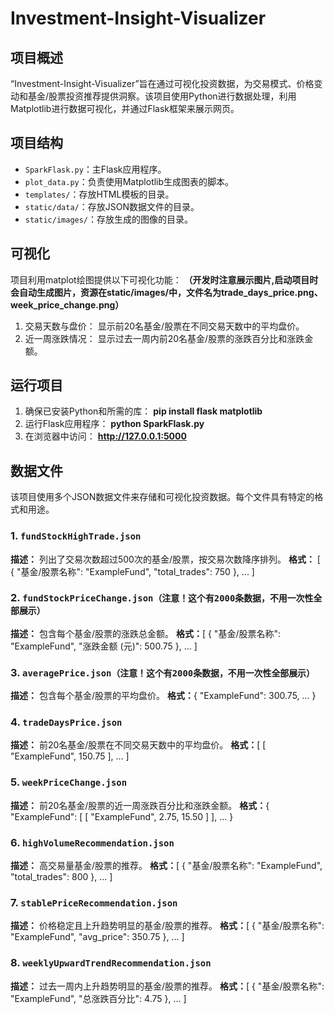 # Investment-Insight-Visualizer

## 项目概述
“Investment-Insight-Visualizer”旨在通过可视化投资数据，为交易模式、价格变动和基金/股票投资推荐提供洞察。该项目使用Python进行数据处理，利用Matplotlib进行数据可视化，并通过Flask框架来展示网页。

## 项目结构
- `SparkFlask.py`：主Flask应用程序。
- `plot_data.py`：负责使用Matplotlib生成图表的脚本。
- `templates/`：存放HTML模板的目录。
- `static/data/`：存放JSON数据文件的目录。
- `static/images/`：存放生成的图像的目录。

## 可视化
项目利用matplot绘图提供以下可视化功能： 
**（开发时注意展示图片,启动项目时会自动生成图片，资源在static/images/中，文件名为trade_days_price.png、week_price_change.png）**
1. 交易天数与盘价： 显示前20名基金/股票在不同交易天数中的平均盘价。
2. 近一周涨跌情况： 显示过去一周内前20名基金/股票的涨跌百分比和涨跌金额。

## 运行项目
1. 确保已安装Python和所需的库：
   **pip install flask matplotlib**
2. 运行Flask应用程序：
   **python SparkFlask.py**
4. 在浏览器中访问：
   **http://127.0.0.1:5000**
## 数据文件
该项目使用多个JSON数据文件来存储和可视化投资数据。每个文件具有特定的格式和用途。

### 1. `fundStockHighTrade.json`
**描述：** 列出了交易次数超过500次的基金/股票，按交易次数降序排列。
**格式：**
[
  {
    "基金/股票名称": "ExampleFund",
    "total_trades": 750
  },
  ...
]

### 2. `fundStockPriceChange.json（注意！这个有2000条数据，不用一次性全部展示）`
**描述：** 包含每个基金/股票的涨跌总金额。
**格式：**[
  {
    "基金/股票名称": "ExampleFund",
    "涨跌金额 (元)": 500.75
  },
  ...
]

### 3. `averagePrice.json（注意！这个有2000条数据，不用一次性全部展示）`
**描述：** 包含每个基金/股票的平均盘价。 
**格式：**{
  "ExampleFund": 300.75,
  ...
}

### 4. `tradeDaysPrice.json`
**描述：** 前20名基金/股票在不同交易天数中的平均盘价。 
**格式：**[
  [
    "ExampleFund",
    150.75
  ],
  ...
]

### 5. `weekPriceChange.json`
**描述：** 前20名基金/股票的近一周涨跌百分比和涨跌金额。 
**格式：**{
  "ExampleFund": [
    [
      "ExampleFund",
      2.75,
      15.50
    ]
  ],
  ...
}

### 6. `highVolumeRecommendation.json`
**描述：** 高交易量基金/股票的推荐。 
**格式：**[
  {
    "基金/股票名称": "ExampleFund",
    "total_trades": 800
  },
  ...
]

### 7. `stablePriceRecommendation.json`
**描述：** 价格稳定且上升趋势明显的基金/股票的推荐。 
**格式：**[
  {
    "基金/股票名称": "ExampleFund",
    "avg_price": 350.75
  },
  ...
]

### 8. `weeklyUpwardTrendRecommendation.json`
**描述：** 过去一周内上升趋势明显的基金/股票的推荐。 
**格式：**[
  {
    "基金/股票名称": "ExampleFund",
    "总涨跌百分比": 4.75
  },
  ...
]


